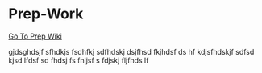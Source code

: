# Prep-Work

[Go To Prep Wiki](https://github.com/Learning-Fuze/Prep-Work/wiki)

gjdsghdsjf sfhdkjs fsdhfkj sdfhdskj dsjfhsd fkjhdsf ds
hf kdjsfhdskjf sdfsd kjsd lfdsf
sd fhdsj fs fnljsf 
s fdjskj fljfhds lf
